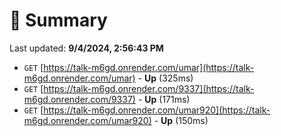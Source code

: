 # 📖 Summary
Last updated: **9/4/2024, 2:56:43 PM**

- `GET` [https://talk-m6gd.onrender.com/umar](https://talk-m6gd.onrender.com/umar) - **Up** (325ms)
- `GET` [https://talk-m6gd.onrender.com/9337](https://talk-m6gd.onrender.com/9337) - **Up** (171ms)
- `GET` [https://talk-m6gd.onrender.com/umar920](https://talk-m6gd.onrender.com/umar920) - **Up** (150ms)
